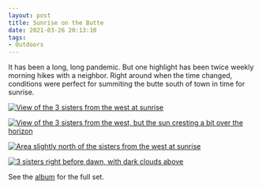 ```yaml
---
layout: post 
title: Sunrise on the Butte
date: 2021-03-26 20:13:10
tags:
- Outdoors
---
```

It has been a long, long pandemic. But one highlight has been twice weekly morning hikes with a neighbor. Right around when the time changed, conditions were perfect for summiting the butte south of town in time for sunrise.

<a href="https://www.flickr.com/photos/marriageat10mph/51005809410/in/album-72157718789403813/" title="IMG_1310"><img src="https://live.staticflickr.com/65535/51005809410_e402babee7_5k.jpg" alt="View of the 3 sisters from the west at sunrise"></a>

<a href="https://www.flickr.com/photos/marriageat10mph/51074987636/in/album-72157718789403813/" title="IMG_1312"><img src="https://live.staticflickr.com/65535/51074987636_89e5825a60_5k.jpg" alt="View of the 3 sisters from the west, but the sun cresting a bit over the horizon"></a>

<a href="https://www.flickr.com/photos/marriageat10mph/51074293508/in/album-72157718789403813/" title="IMG_1306"><img src="https://live.staticflickr.com/65535/51074293508_1b04d6b8e0_5k.jpg" alt="Area slightly north of the sisters from the west at sunrise"></a>

<a href="https://www.flickr.com/photos/marriageat10mph/51074986146/in/album-72157718789403813/" title="IMG_1293"><img src="https://live.staticflickr.com/65535/51074986146_7920e31cf6_5k.jpg" alt="3 sisters right before dawn, with dark clouds above"></a>

See the [album](https://flickr.com/photos/marriageat10mph/albums/72157718789403813) for the full set.
